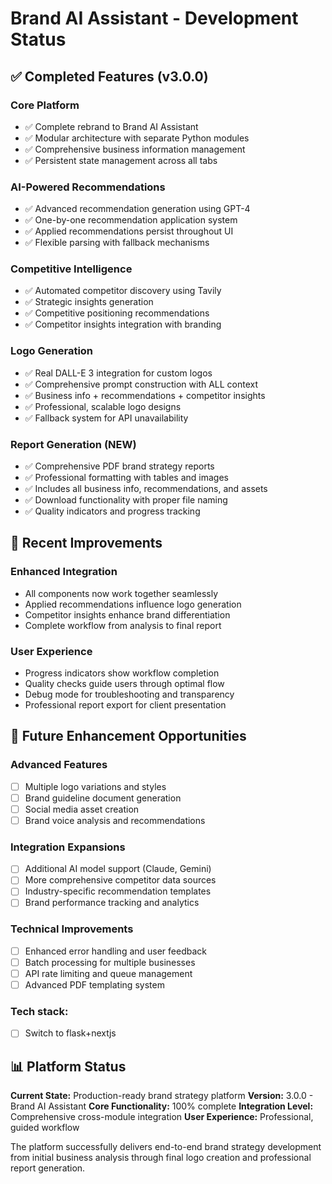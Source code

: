 # Brand AI Assistant - Development Status

## ✅ Completed Features (v3.0.0)

### Core Platform
- ✅ Complete rebrand to Brand AI Assistant
- ✅ Modular architecture with separate Python modules
- ✅ Comprehensive business information management
- ✅ Persistent state management across all tabs

### AI-Powered Recommendations
- ✅ Advanced recommendation generation using GPT-4
- ✅ One-by-one recommendation application system
- ✅ Applied recommendations persist throughout UI
- ✅ Flexible parsing with fallback mechanisms

### Competitive Intelligence
- ✅ Automated competitor discovery using Tavily
- ✅ Strategic insights generation
- ✅ Competitive positioning recommendations
- ✅ Competitor insights integration with branding

### Logo Generation
- ✅ Real DALL-E 3 integration for custom logos
- ✅ Comprehensive prompt construction with ALL context
- ✅ Business info + recommendations + competitor insights
- ✅ Professional, scalable logo designs
- ✅ Fallback system for API unavailability

### Report Generation (NEW)
- ✅ Comprehensive PDF brand strategy reports
- ✅ Professional formatting with tables and images
- ✅ Includes all business info, recommendations, and assets
- ✅ Download functionality with proper file naming
- ✅ Quality indicators and progress tracking

## 🔄 Recent Improvements

### Enhanced Integration
- All components now work together seamlessly
- Applied recommendations influence logo generation
- Competitor insights enhance brand differentiation
- Complete workflow from analysis to final report

### User Experience
- Progress indicators show workflow completion
- Quality checks guide users through optimal flow
- Debug mode for troubleshooting and transparency
- Professional report export for client presentation

## 🚀 Future Enhancement Opportunities

### Advanced Features
- [ ] Multiple logo variations and styles
- [ ] Brand guideline document generation
- [ ] Social media asset creation
- [ ] Brand voice analysis and recommendations

### Integration Expansions
- [ ] Additional AI model support (Claude, Gemini)
- [ ] More comprehensive competitor data sources
- [ ] Industry-specific recommendation templates
- [ ] Brand performance tracking and analytics

### Technical Improvements
- [ ] Enhanced error handling and user feedback
- [ ] Batch processing for multiple businesses
- [ ] API rate limiting and queue management
- [ ] Advanced PDF templating system

### Tech stack:
- [ ] Switch to flask+nextjs

## 📊 Platform Status

**Current State:** Production-ready brand strategy platform
**Version:** 3.0.0 - Brand AI Assistant
**Core Functionality:** 100% complete
**Integration Level:** Comprehensive cross-module integration
**User Experience:** Professional, guided workflow

The platform successfully delivers end-to-end brand strategy development from initial business analysis through final logo creation and professional report generation.
